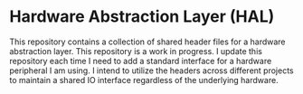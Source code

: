 # Hardware Abstraction Layer (HAL)
This repository contains a collection of shared header files for a hardware
abstraction layer. This repository is a work in progress. I update this
repository each time I need to add a standard interface for a hardware
peripheral I am using. I intend to utilize the headers across different projects
to maintain a shared IO interface regardless of the underlying
hardware.
